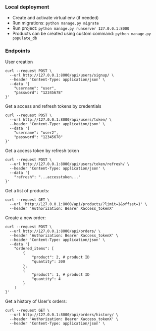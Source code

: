 ### Local deployment
- Create and activate virtual env (if needed)
- Run migrations: ```python manage.py migrate```
- Run project: ```python manage.py runserver 127.0.0.1:8000```
- Products can be created using custom command: ```python manage.py populate_db```

### Endpoints
User creation
```
curl --request POST \
  --url http://127.0.0.1:8000/api/users/signup/ \
  --header 'Content-Type: application/json' \
  --data '{
	"username": "user",
	"password": "12345678"
}'
```

Get a access and refresh tokens by credentials
```
curl --request POST \
  --url http://127.0.0.1:8000/api/users/token/ \
  --header 'Content-Type: application/json' \
  --data '{
	"username": "user2",
	"password": "12345678"
}'
```

Get a access token by refresh token
```
curl --request POST \
  --url http://127.0.0.1:8000/api/users/token/refresh/ \
  --header 'Content-Type: application/json' \
  --data '{
	"refresh": "...accesstoken..."
}'
```

Get a list of products:
```
curl --request GET \
  --url 'http://127.0.0.1:8000/api/products/?limit=1&offset=1' \
  --header 'Authorization: Bearer Xaccess_tokenX'
```

Create a new order:
```
curl --request POST \
  --url http://127.0.0.1:8000/api/orders/ \
  --header 'Authorization: Bearer Xaccess_tokenX' \
  --header 'Content-Type: application/json' \
  --data '{
	"ordered_items": [
		{
			"product": 2, # product ID
			"quantity": 300
		},
		{
			"product": 1, # product ID
			"quantity": 4
		}
	]
}'
```

Get a history of User's orders:
```
curl --request GET \
  --url http://127.0.0.1:8000/api/orders/history/ \
  --header 'Authorization: Bearer Xaccess_tokenX' \
  --header 'Content-Type: application/json' \
```
